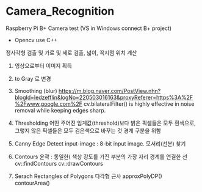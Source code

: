 # Camera_Recognition
Raspberry Pi B+ Camera test (VS in Windows connect B+ project)

- Opencv use C++


정사각형 검출 및 가로 및 세로 검출, 넓이, 꼭지점 위치 계산
  1. 영상으로부터 이미지 획득
  
  2. to Gray 로 변경
  
  3. Smoothing (blur)
    https://m.blog.naver.com/PostView.nhn?blogId=ledzefflin&logNo=220503016163&proxyReferer=https%3A%2F%2Fwww.google.com%2F
    cv.bilateralFilter() is highly effective in noise removal while keeping edges sharp.
    
  4. Thresholding
    어떤 주어진 임계값(threshold)보다 밝은 픽셀들은 모두 흰색으로, 그렇지 않은 픽셀들은 모두 검은색으로 바꾸는 것
      경계 구분을 위함
      
  5. Canny Edge Detect
    input-image	: 8-bit input image.
    모서리(선분) 찾기
    
  6. Contours
    윤곽 : 동일한( 색상 강도를 가진 부분의 가장 자리 경계를 연결한 선
    cv::findContours
    cv::drawContours
    
  7. Serach Rectangles of Polygons
    다각형 근사
    approxPolyDP()
    contourArea()

